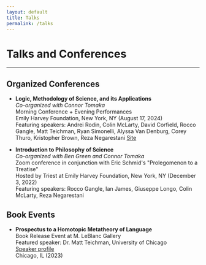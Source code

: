 ```yaml
---
layout: default
title: Talks
permalink: /talks
---
```

# Talks and Conferences
---

## Organized Conferences

* **Logic, Methodology of Science, and its Applications** <br>
  *Co-organized with Connor Tomaka* <br>
  Morning Conference + Evening Performances <br>
  Emily Harvey Foundation, New York, NY (August 17, 2024) <br>
  Featuring speakers: Andrei Rodin, Colin McLarty, David Corfield, Rocco Gangle, Matt Teichman, Ryan Simonelli, Alyssa Van Denburg, Corey Thuro, Kristopher Brown, Reza Negarestani
  [Site](https://sites.google.com/nyu.edu/logic/)

* **Introduction to Philosophy of Science** <br>
  *Co-organized with Ben Green and Connor Tomaka* <br>
  Zoom conference in conjunction with Eric Schmid's "Prolegomenon to a Treatise" <br>
  Hosted by Triest at Emily Harvey Foundation, New York, NY (December 3, 2022) <br>
  Featuring speakers: Rocco Gangle, Ian James, Giuseppe Longo, Colin McLarty, Reza Negarestani

## Book Events

* **Prospectus to a Homotopic Metatheory of Language** <br>
  Book Release Event at M. LeBlanc Gallery <br>
  Featured speaker: Dr. Matt Teichman, University of Chicago <br>
  [Speaker profile](https://computerscience.uchicago.edu/people/matt-teichman/) <br>
  Chicago, IL (2023)
